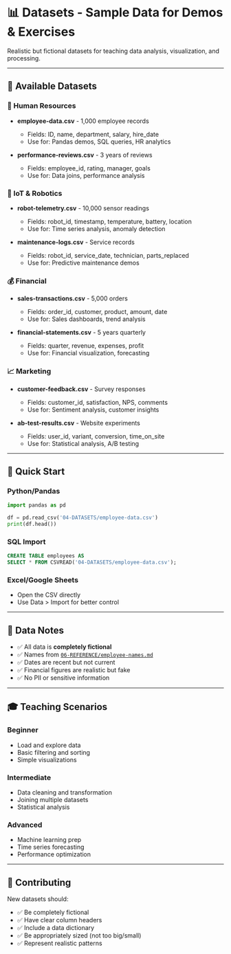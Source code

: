# 📊 Datasets - Sample Data for Demos & Exercises

Realistic but fictional datasets for teaching data analysis, visualization, and processing.

---

## 📁 Available Datasets

### 👥 Human Resources
- **employee-data.csv** - 1,000 employee records
  - Fields: ID, name, department, salary, hire_date
  - Use for: Pandas demos, SQL queries, HR analytics

- **performance-reviews.csv** - 3 years of reviews
  - Fields: employee_id, rating, manager, goals
  - Use for: Data joins, performance analysis

### 🤖 IoT & Robotics
- **robot-telemetry.csv** - 10,000 sensor readings
  - Fields: robot_id, timestamp, temperature, battery, location
  - Use for: Time series analysis, anomaly detection

- **maintenance-logs.csv** - Service records
  - Fields: robot_id, service_date, technician, parts_replaced
  - Use for: Predictive maintenance demos

### 💰 Financial
- **sales-transactions.csv** - 5,000 orders
  - Fields: order_id, customer, product, amount, date
  - Use for: Sales dashboards, trend analysis

- **financial-statements.csv** - 5 years quarterly
  - Fields: quarter, revenue, expenses, profit
  - Use for: Financial visualization, forecasting

### 📈 Marketing
- **customer-feedback.csv** - Survey responses
  - Fields: customer_id, satisfaction, NPS, comments
  - Use for: Sentiment analysis, customer insights

- **ab-test-results.csv** - Website experiments
  - Fields: user_id, variant, conversion, time_on_site
  - Use for: Statistical analysis, A/B testing

---

## 🚦 Quick Start

### Python/Pandas
```python
import pandas as pd

df = pd.read_csv('04-DATASETS/employee-data.csv')
print(df.head())
```

### SQL Import
```sql
CREATE TABLE employees AS
SELECT * FROM CSVREAD('04-DATASETS/employee-data.csv');
```

### Excel/Google Sheets
- Open the CSV directly
- Use Data > Import for better control

---

## 📝 Data Notes

- ✅ All data is **completely fictional**
- ✅ Names from [`06-REFERENCE/employee-names.md`](../06-REFERENCE/employee-names.md)
- ✅ Dates are recent but not current
- ✅ Financial figures are realistic but fake
- ✅ No PII or sensitive information

---

## 🎓 Teaching Scenarios

### Beginner
- Load and explore data
- Basic filtering and sorting
- Simple visualizations

### Intermediate  
- Data cleaning and transformation
- Joining multiple datasets
- Statistical analysis

### Advanced
- Machine learning prep
- Time series forecasting
- Performance optimization

---

## 🤝 Contributing

New datasets should:
- ✅ Be completely fictional
- ✅ Have clear column headers
- ✅ Include a data dictionary
- ✅ Be appropriately sized (not too big/small)
- ✅ Represent realistic patterns